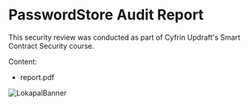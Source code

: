 # PasswordStore Audit Report

This security review was conducted as part of Cyfrin Updraft's Smart Contract Security course. 

Content:
- report.pdf

![LokapalBanner](https://github.com/user-attachments/assets/5509e1f8-9f31-4141-8975-02132a1ba63e)
